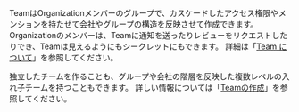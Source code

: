 TeamはOrganizationメンバーのグループで、カスケードしたアクセス権限やメンションを持たせて会社やグループの構造を反映させて作成できます。 Organizationのメンバーは、Teamに通知を送ったりレビューをリクエストしたりでき、Teamは見えるようにもシークレットにもできます。 詳細は「[Team について](/organizations/organizing-members-into-teams/about-teams)」を参照してください。

独立したチームを作ることも、グループや会社の階層を反映した複数レベルの入れ子チームを持つこともできます。 詳しい情報については「[Teamの作成](/organizations/organizing-members-into-teams/creating-a-team)」を参照してください。
